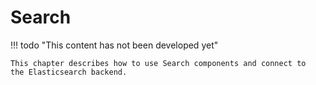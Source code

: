 # Search

!!! todo "This content has not been developed yet"
    
    This chapter describes how to use Search components and connect to 
    the Elasticsearch backend.
